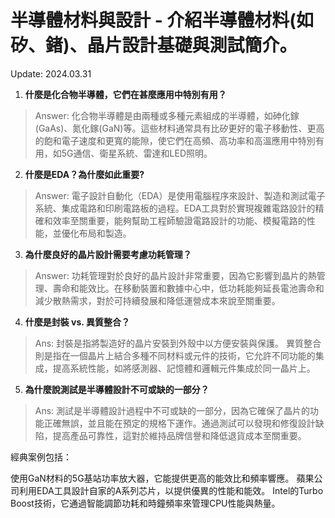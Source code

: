 # 半導體材料與設計 - 介紹半導體材料(如矽、鍺)、晶片設計基礎與測試簡介。

Update: 2024.03.31


1. **什麼是化合物半導體，它們在甚麼應用中特別有用？**
> Answer: 化合物半導體是由兩種或多種元素組成的半導體，如砷化鎵(GaAs)、氮化鎵(GaN)等。這些材料通常具有比矽更好的電子移動性、更高的飽和電子速度和更寬的能隙，使它們在高頻、高功率和高溫應用中特別有用，如5G通信、衛星系統、雷達和LED照明。

2. **什麼是EDA？為什麼如此重要?**
> Answer: 電子設計自動化（EDA）是使用電腦程序來設計、製造和測試電子系統、集成電路和印刷電路板的過程。EDA工具對於實現複雜電路設計的精確和效率至關重要，能夠幫助工程師驗證電路設計的功能、模擬電路的性能，並優化布局和製造。

3. **為什麼良好的晶片設計需要考慮功耗管理？**
> Answer: 功耗管理對於良好的晶片設計非常重要，因為它影響到晶片的熱管理、壽命和能效比。在移動裝置和數據中心中，低功耗能夠延長電池壽命和減少散熱需求，對於可持續發展和降低運營成本來說至關重要。
 
4. **什麼是封裝 vs. 異質整合？**
> Ans:
> 封裝是指將製造好的晶片安裝到外殼中以方便安裝與保護。
> 異質整合則是指在一個晶片上結合多種不同材料或元件的技術，它允許不同功能的集成，提高系統性能，如將感測器、記憶體和邏輯元件集成於同一晶片上。

5. **為什麼說測試是半導體設計不可或缺的一部分？**
> Ans: 測試是半導體設計過程中不可或缺的一部分，因為它確保了晶片的功能正確無誤，並且能在預定的規格下運作。通過測試可以發現和修復設計缺陷，提高產品可靠性，這對於維持品牌信譽和降低退貨成本至關重要。

經典案例包括：

使用GaN材料的5G基站功率放大器，它能提供更高的能效比和頻率響應。
蘋果公司利用EDA工具設計自家的A系列芯片，以提供優異的性能和能效。
Intel的Turbo Boost技術，它通過智能調節功耗和時鐘頻率來管理CPU性能與熱量。
